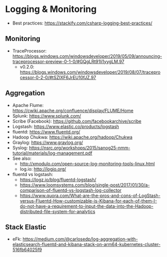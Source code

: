 # Logging & Monitoring

* Best practices: <https://stackify.com/csharp-logging-best-practices/>

## Monitoring

* TraceProcessor: <https://blogs.windows.com/windowsdeveloper/2019/05/09/announcing-traceprocessor-preview-0-1-0/#GQgLRt91li1yygLM.97>
  * v0.2.0: <https://blogs.windows.com/windowsdeveloper/2019/08/07/traceprocessor-0-2-0/#tSZIXF6JrEU10fJZ.97>

## Aggregation

* Apache Flume: <https://cwiki.apache.org/confluence/display/FLUME/Home>
* Splunk: <https://www.splunk.com/>
* Scribe (Facebook): <https://github.com/facebookarchive/scribe>
* Logstash: <https://www.elastic.co/products/logstash>
* fluentd: <https://www.fluentd.org/>
* Hadoop Chukwa: <https://wiki.apache.org/hadoop/Chukwa>
* Graylog: <https://www.graylog.org/>
* Syslog: <https://nsrc.org/workshops/2015/sanog25-nmm-tutorial/materials/log-management.pdf>
* See also:
  * <http://xmodulo.com/open-source-log-monitoring-tools-linux.html>
  * log.io: <http://logio.org/>
* fluentd vs logstash:
  * <https://logz.io/blog/fluentd-logstash/>
  * <https://www.loomsystems.com/blog/single-post/2017/01/30/a-comparison-of-fluentd-vs-logstash-log-collector>
  * <https://www.quora.com/What-are-the-pros-and-cons-of-LogStash-versus-Fluentd-How-customizable-is-Kibana-for-each-of-them-I-do-not-have-a-requirement-to-input-the-data-into-the-Hadoop-distributed-file-system-for-analytics>

## Stack Elastic

* eFk: <https://medium.com/@carlosedp/log-aggregation-with-elasticsearch-fluentd-and-kibana-stack-on-arm64-kubernetes-cluster-516fb64025f9>
